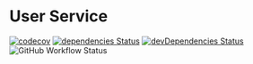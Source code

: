 # User Service

[![codecov](https://img.shields.io/codecov/c/gh/marcobiedermann/user-service)](https://codecov.io/gh/marcobiedermann/user-service)
[![dependencies Status](https://img.shields.io/david/marcobiedermann/user-service)](https://david-dm.org/marcobiedermann/user-service)
[![devDependencies Status](https://img.shields.io/david/dev/marcobiedermann/user-service)](https://david-dm.org/marcobiedermann/user-service?type=dev)
![GitHub Workflow Status](https://img.shields.io/github/workflow/status/marcobiedermann/user-service/Node.js%20CI)
